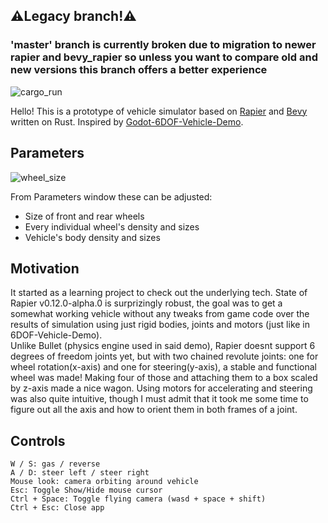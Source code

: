 ## ⚠️Legacy branch!⚠️
### 'master' branch is currently broken due to migration to newer rapier and bevy_rapier so unless you want to compare old and new versions this branch offers a better experience

![cargo_run](https://github.com/gavlig/gryazevichki/blob/gryazevichki_rapier_v0.12.0-alpha.0/content/README/cargo_run.gif)

Hello! This is a prototype of vehicle simulator based on [Rapier](https://github.com/dimforge/rapier) and [Bevy](https://github.com/bevyengine/bevy) written on Rust. Inspired by [Godot-6DOF-Vehicle-Demo](https://github.com/Saitodepaula/Godot-6DOF-Vehicle-Demo).  

## Parameters

![wheel_size](https://github.com/gavlig/gryazevichki/blob/gryazevichki_rapier_v0.12.0-alpha.0/content/README/wheel_size.gif)

From Parameters window these can be adjusted:
- Size of front and rear wheels 
- Every individual wheel's density and sizes
- Vehicle's body density and sizes  

## Motivation

It started as a learning project to check out the underlying tech. State of Rapier v0.12.0-alpha.0 is surprizingly robust, the goal was to get a somewhat working vehicle without any tweaks from game code over the results of simulation using just rigid bodies, joints and motors (just like in 6DOF-Vehicle-Demo).  
Unlike Bullet (physics engine used in said demo), Rapier doesnt support 6 degrees of freedom joints yet, but with two chained revolute joints: one for wheel rotation(x-axis) and one for steering(y-axis), a stable and functional wheel was made! Making four of those and attaching them to a box scaled by z-axis made a nice wagon. Using motors for accelerating and steering was also quite intuitive, though I must admit that it took me some time to figure out all the axis and how to orient them in both frames of a joint.

## Controls

```
W / S: gas / reverse
A / D: steer left / steer right
Mouse look: camera orbiting around vehicle
Esc: Toggle Show/Hide mouse cursor
Ctrl + Space: Toggle flying camera (wasd + space + shift)
Ctrl + Esc: Close app
```
